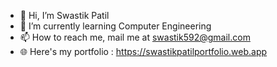 - 👋 Hi, I’m Swastik Patil
- 🌱 I’m currently learning Computer Engineering
- 📫 How to reach me, mail me at swastik592@gmail.com
- 🌐 Here's my portfolio : https://swastikpatilportfolio.web.app
<!---
MrSwastik592/MrSwastik592 is a ✨ special ✨ repository because its `README.md` (this file) appears on your GitHub profile.
You can click the Preview link to take a look at your changes.
--->

